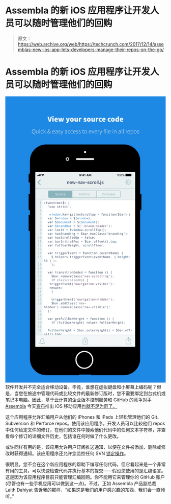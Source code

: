 # Assembla 的新 iOS 应用程序让开发人员可以随时管理他们的回购 

> 原文：<https://web.archive.org/web/https://techcrunch.com/2017/12/14/assemblas-new-ios-app-lets-developers-manage-their-repos-on-the-go/>

# Assembla 的新 iOS 应用程序让开发人员可以随时管理他们的回购

[![](img/f579d632faf2ab46c16588e68cd5ccaf.png)](https://web.archive.org/web/20221003110758/https://beta.techcrunch.com/wp-content/uploads/2017/12/assemblaios.gif) 软件开发并不完全适合移动设备。毕竟，谁想在虚拟键盘和小屏幕上编码呢？但是，当您在旅途中管理代码或比较文件的最新修订版时，您不需要绑定到台式机或笔记本电脑。因此，基于云计算的企业版本控制服务和 GitHub 的竞争对手 [Assembla](https://web.archive.org/web/20221003110758/https://www.assembla.com/home) 今天[宣布](https://web.archive.org/web/20221003110758/https://blog.assembla.com/assembla-launches-ios-app-for-enterprise-source-code-management)推出 iOS 移动应用[也就不足为奇了。](https://web.archive.org/web/20221003110758/https://itunes.apple.com/us/app/assembla-version-control/id1308971776?ls=1&mt=8)

这个应用程序允许汇编用户从他们的 iPhones 和 iPads 上轻松管理他们的 Git、Subversion 和 Perforce repos。使用该应用程序，开发人员可以比较他们 repos 中任何给定文件的修订，在他们的文件中搜索他们代码中的任何文本字符串，并查看每个修订的详细文件历史，包括谁在何时做了什么更改。

或许同样有用的是，该应用允许用户订阅推送通知，以便在文件被添加、删除或修改时获得通知。该应用程序还允许您监控任何 SVN [锁定操作](https://web.archive.org/web/20221003110758/http://svnbook.red-bean.com/en/1.7/svn.advanced.locking.html)。

很明显，您不会在这个新应用程序的帮助下编写任何代码，但它看起来是一个非常有用的工具，可以快速检查代码并执行基本的提交——假设您使用的是汇编语言。这是因为该应用程序目前只能管理汇编回购。你不能用它来管理你的 GitHub 账户(尽管也有一些手机应用可以做到这一点)。不过，正如 Assembla 产品副总裁 Laith Dahiyat 告诉我的那样，“如果这是我们的用户感兴趣的东西，我们会一直倾听。”